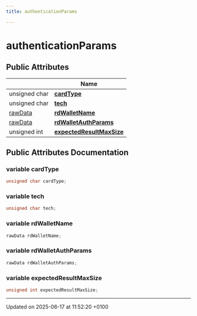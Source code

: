 ```yaml
---
title: authenticationParams

---
```


# authenticationParams





## Public Attributes

|                | Name           |
| -------------- | -------------- |
| unsigned char | **[cardType](structauthentication_params.md#variable-cardtype)**  |
| unsigned char | **[tech](structauthentication_params.md#variable-tech)**  |
| [rawData](structraw_data.md) | **[rdWalletName](structauthentication_params.md#variable-rdwalletname)**  |
| [rawData](structraw_data.md) | **[rdWalletAuthParams](structauthentication_params.md#variable-rdwalletauthparams)**  |
| unsigned int | **[expectedResultMaxSize](structauthentication_params.md#variable-expectedresultmaxsize)**  |

## Public Attributes Documentation

### variable cardType

```cpp
unsigned char cardType;
```


### variable tech

```cpp
unsigned char tech;
```


### variable rdWalletName

```cpp
rawData rdWalletName;
```


### variable rdWalletAuthParams

```cpp
rawData rdWalletAuthParams;
```


### variable expectedResultMaxSize

```cpp
unsigned int expectedResultMaxSize;
```


-------------------------------

Updated on 2025-06-17 at 11:52:20 +0100